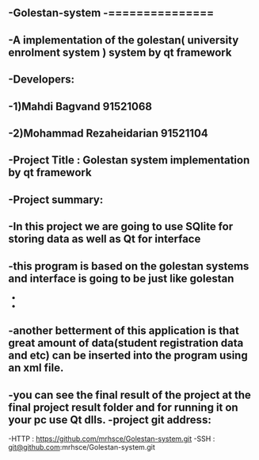 -Golestan-system
-===============
-
-A  implementation of the golestan( university enrolment system ) system by qt framework
-
-Developers:
-
-1)Mahdi Bagvand 91521068
-
-2)Mohammad Rezaheidarian 91521104
-
-Project Title   :   Golestan system implementation by qt framework
-
-Project summary:
-
-In this project we are going to use SQlite for storing data as well as Qt for interface
-
-this program is based on the golestan systems and interface is going to be just like golestan
-
-
-
-another betterment of this application is that great amount of data(student registration data and etc) can be inserted into the program using an xml file.
-
-you can see the final result of the project at the final project result folder
and for running it on your pc use Qt dlls.
-project git address:
-
-HTTP : https://github.com/mrhsce/Golestan-system.git
-SSH : git@github.com:mrhsce/Golestan-system.git
